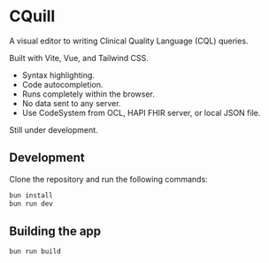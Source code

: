 # CQuill

A visual editor to writing Clinical Quality Language (CQL) queries.

Built with Vite, Vue, and Tailwind CSS.

- Syntax highlighting.
- Code autocompletion.
- Runs completely within the browser.
- No data sent to any server.
- Use CodeSystem from OCL, HAPI FHIR server, or local JSON file.

Still under development.

## Development

Clone the repository and run the following commands:

```bash
bun install
bun run dev
```

## Building the app

```bash
bun run build
```

